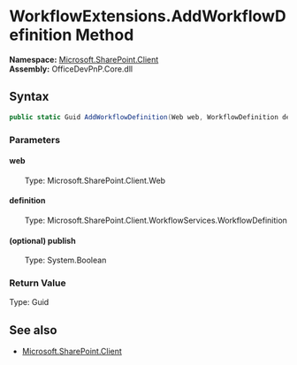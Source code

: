 # WorkflowExtensions.AddWorkflowDefinition Method  
  

**Namespace:** [Microsoft.SharePoint.Client](Microsoft.SharePoint.Client.md)  
**Assembly:** OfficeDevPnP.Core.dll  
## Syntax
```C#
public static Guid AddWorkflowDefinition(Web web, WorkflowDefinition definition, Boolean publish)
```
### Parameters
#### web  
&emsp;&emsp;Type: Microsoft.SharePoint.Client.Web  

#### definition  
&emsp;&emsp;Type: Microsoft.SharePoint.Client.WorkflowServices.WorkflowDefinition  

#### (optional) publish  
&emsp;&emsp;Type: System.Boolean  

### Return Value
Type: Guid  

## See also
- [Microsoft.SharePoint.Client](Microsoft.SharePoint.Client.md)
